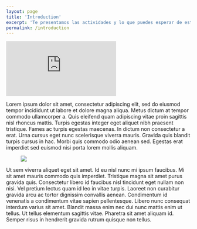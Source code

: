 ```yaml
---
layout: page
title: 'Introduction'
excerpt: 'Te presentamos las actividades y lo que puedes esperar de este curso'
permalink: /introduction
---
```

<div class="video">
  <iframe class="video-frame" src="https://www.youtube.com/embed/EL-D9LrFJd4" title="YouTube video player" frameborder="0" allow="accelerometer; autoplay; clipboard-write; encrypted-media; gyroscope; picture-in-picture" allowfullscreen></iframe>
</div>

Lorem ipsum dolor sit amet, consectetur adipiscing elit, sed do eiusmod tempor incididunt ut labore et dolore magna aliqua. Metus dictum at tempor commodo ullamcorper a. Quis eleifend quam adipiscing vitae proin sagittis nisl rhoncus mattis. Turpis egestas integer eget aliquet nibh praesent tristique. Fames ac turpis egestas maecenas. In dictum non consectetur a erat. Urna cursus eget nunc scelerisque viverra mauris. Gravida quis blandit turpis cursus in hac. Morbi quis commodo odio aenean sed. Egestas erat imperdiet sed euismod nisi porta lorem mollis aliquam.

<figure class="full-width-image">
  <img src="https://images.unsplash.com/photo-1530047625168-4b29bfbbe1fc?ixid=MnwxMjA3fDB8MHxwaG90by1wYWdlfHx8fGVufDB8fHx8&ixlib=rb-1.2.1&auto=format&fit=crop&w=1170&q=80">
</figure>

Ut sem viverra aliquet eget sit amet. Id eu nisl nunc mi ipsum faucibus. Mi sit amet mauris commodo quis imperdiet. Tristique magna sit amet purus gravida quis. Consectetur libero id faucibus nisl tincidunt eget nullam non nisi. Vel pretium lectus quam id leo in vitae turpis. Laoreet non curabitur gravida arcu ac tortor dignissim convallis aenean. Condimentum id venenatis a condimentum vitae sapien pellentesque. Libero nunc consequat interdum varius sit amet. Blandit massa enim nec dui nunc mattis enim ut tellus. Ut tellus elementum sagittis vitae. Pharetra sit amet aliquam id. Semper risus in hendrerit gravida rutrum quisque non tellus.
